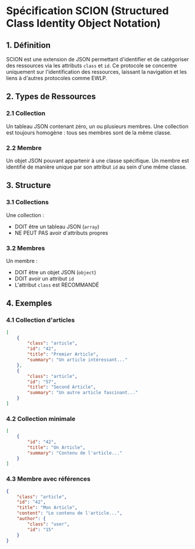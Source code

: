 # Spécification SCION (Structured Class Identity Object Notation)

## 1. Définition

SCION est une extension de JSON permettant d'identifier et de catégoriser des ressources via les attributs `class` et `id`. Ce protocole se concentre uniquement sur l'identification des ressources, laissant la navigation et les liens à d'autres protocoles comme EWLP.

## 2. Types de Ressources

### 2.1 Collection

Un tableau JSON contenant zéro, un ou plusieurs membres. Une collection est toujours homogène : tous ses membres sont de la même classe.

### 2.2 Membre

Un objet JSON pouvant appartenir à une classe spécifique. Un membre est identifié de manière unique par son attribut `id` au sein d'une même classe.

## 3. Structure

### 3.1 Collections

Une collection :
- DOIT être un tableau JSON (`array`)
- NE PEUT PAS avoir d'attributs propres

### 3.2 Membres

Un membre :
- DOIT être un objet JSON (`object`)
- DOIT avoir un attribut `id`
- L'attribut `class` est RECOMMANDÉ

## 4. Exemples

### 4.1 Collection d'articles

```json
[
    {
        "class": "article",
        "id": "42",
        "title": "Premier Article",
        "summary": "Un article intéressant..."
    },
    {
        "class": "article",
        "id": "57",
        "title": "Second Article",
        "summary": "Un autre article fascinant..."
    }
]
```

### 4.2 Collection minimale

```json
[
    {
        "id": "42",
        "title": "Un Article",
        "summary": "Contenu de l'article..."
    }
]
```

### 4.3 Membre avec références

```json
{
    "class": "article",
    "id": "42",
    "title": "Mon Article",
    "content": "Le contenu de l'article...",
    "author": {
        "class": "user",
        "id": "15"
    }
}
```
